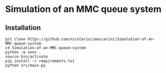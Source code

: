 # Simulation of an MMC queue system

## Installation
```
git clone https://github.com/nicolariccimaccarini/Simulation-of-an-MMC-queue-system
cd Simulation-of-an-MMC-queue-system
python -m venv .
source bin/activate
pip install -r requirements.txt
python src/main.py
```
